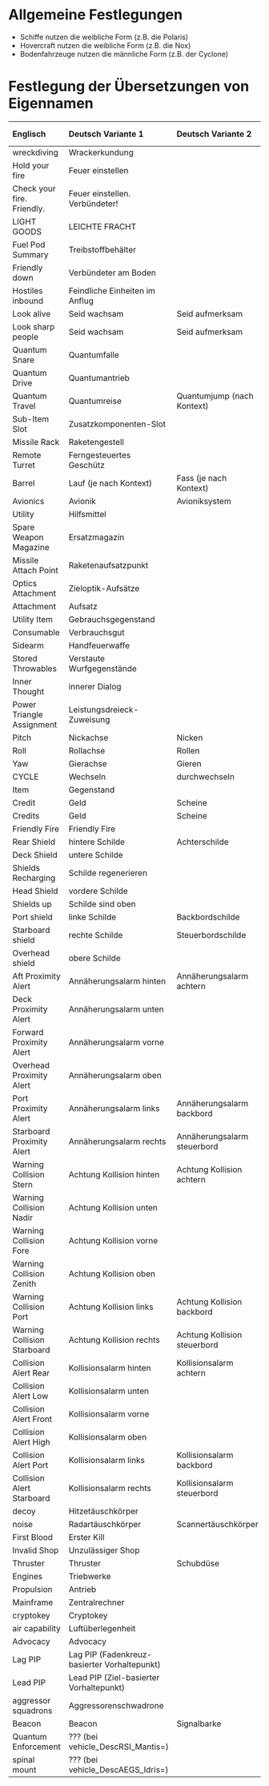 # Allgemeine Festlegungen

* Schiffe nutzen die weibliche Form (z.B. die Polaris)
* Hovercraft nutzen die weibliche Form (z.B. die Nox)
* Bodenfahrzeuge nutzen die männliche Form (z.B. der Cyclone)

# Festlegung der Übersetzungen von Eigennamen

| Englisch                    | Deutsch Variante 1                           | Deutsch Variante 2           | Deutsch Variante 3        |
|:----------------------------|:---------------------------------------------|:-----------------------------|:--------------------------|
| wreckdiving                 | Wrackerkundung                               |                              |                           |
| Hold your fire              | Feuer einstellen                             |                              |                           |
| Check your fire. Friendly.  | Feuer einstellen. Verbündeter!               |                              |                           |
| LIGHT GOODS                 | LEICHTE FRACHT                               |                              |                           |
| Fuel Pod Summary            | Treibstoffbehälter                           |                              |                           |
| Friendly down               | Verbündeter am Boden                         |                              |                           |
| Hostiles inbound            | Feindliche Einheiten im Anflug               |                              |                           |
| Look alive                  | Seid wachsam                                 | Seid aufmerksam              |                           |
| Look sharp people           | Seid wachsam                                 | Seid aufmerksam              |                           |
| Quantum Snare               | Quantumfalle                                 |                              |                           |
| Quantum Drive               | Quantumantrieb                               |                              |                           |
| Quantum Travel              | Quantumreise                                 | Quantumjump (nach Kontext)   |                           |
| Sub-Item Slot               | Zusatzkomponenten-Slot                       |                              |                           |
| Missile Rack                | Raketengestell                               |                              |                           |
| Remote Turret               | Ferngesteuertes Geschütz                     |                              |                           |
| Barrel                      | Lauf (je nach Kontext)                       | Fass (je nach Kontext)       | Trommel (je nach Kontext) |
| Avionics                    | Avionik                                      | Avioniksystem                |                           |
| Utility                     | Hilfsmittel                                  |                              |                           |
| Spare Weapon Magazine       | Ersatzmagazin                                |                              |                           |
| Missile Attach Point        | Raketenaufsatzpunkt                          |                              |                           |
| Optics Attachment           | Zieloptik-Aufsätze                           |                              |                           |
| Attachment                  | Aufsatz                                      |                              |                           |
| Utility Item                | Gebrauchsgegenstand                          |                              |                           |
| Consumable                  | Verbrauchsgut                                |                              |                           |
| Sidearm                     | Handfeuerwaffe                               |                              |                           |
| Stored Throwables           | Verstaute Wurfgegenstände                    |                              |                           |
| Inner Thought               | innerer Dialog                               |                              |                           |
| Power Triangle Assignment   | Leistungsdreieck-Zuweisung                   |                              |                           |
| Pitch                       | Nickachse                                    | Nicken                       |                           |
| Roll                        | Rollachse                                    | Rollen                       |                           |
| Yaw                         | Gierachse                                    | Gieren                       |                           |
| CYCLE                       | Wechseln                                     | durchwechseln                | durchschalten             |
| Item                        | Gegenstand                                   |                              |                           |
| Credit                      | Geld                                         | Scheine                      | Moneten                   |
| Credits                     | Geld                                         | Scheine                      | Moneten                   |
| Friendly Fire               | Friendly Fire                                |                              |                           |
| Rear Shield                 | hintere Schilde                              | Achterschilde                |                           |
| Deck Shield                 | untere Schilde                               |                              |                           |
| Shields Recharging          | Schilde regenerieren                         |                              |                           |
| Head Shield                 | vordere Schilde                              |                              |                           |
| Shields up                  | Schilde sind oben                            |                              |                           |
| Port shield                 | linke Schilde                                | Backbordschilde              |                           |
| Starboard shield            | rechte Schilde                               | Steuerbordschilde            |                           |
| Overhead shield             | obere Schilde                                |                              |                           |
| Aft Proximity Alert         | Annäherungsalarm hinten                      | Annäherungsalarm achtern     |                           |
| Deck Proximity Alert        | Annäherungsalarm unten                       |                              |                           |
| Forward Proximity Alert     | Annäherungsalarm vorne                       |                              |                           |
| Overhead Proximity Alert    | Annäherungsalarm oben                        |                              |                           |
| Port Proximity Alert        | Annäherungsalarm links                       | Annäherungsalarm backbord    |                           |
| Starboard Proximity Alert   | Annäherungsalarm rechts                      | Annäherungsalarm steuerbord  |                           |
| Warning Collision Stern     | Achtung Kollision hinten                     | Achtung Kollision achtern    |                           |
| Warning Collision Nadir     | Achtung Kollision unten                      |                              |                           |
| Warning Collision Fore      | Achtung Kollision vorne                      |                              |                           |
| Warning Collision Zenith    | Achtung Kollision oben                       |                              |                           |
| Warning Collision Port      | Achtung Kollision links                      | Achtung Kollision backbord   |                           |
| Warning Collision Starboard | Achtung Kollision rechts                     | Achtung Kollision steuerbord |                           |
| Collision Alert Rear        | Kollisionsalarm hinten                       | Kollisionsalarm achtern      |                           |
| Collision Alert Low         | Kollisionsalarm unten                        |                              |                           |
| Collision Alert Front       | Kollisionsalarm vorne                        |                              |                           |
| Collision Alert High        | Kollisionsalarm oben                         |                              |                           |
| Collision Alert Port        | Kollisionsalarm links                        | Kollisionsalarm backbord     |                           |
| Collision Alert Starboard   | Kollisionsalarm rechts                       | Kollisionsalarm steuerbord   |                           |
| decoy                       | Hitzetäuschkörper                            |                              |                           |
| noise                       | Radartäuschkörper                            | Scannertäuschkörper          |                           |
| First Blood                 | Erster Kill                                  |                              |                           |
| Invalid Shop                | Unzulässiger Shop                            |                              |                           |
| Thruster                    | Thruster                                     | Schubdüse                    |                           |
| Engines                     | Triebwerke                                   |                              |                           |
| Propulsion                  | Antrieb                                      |                              |                           |
| Mainframe                   | Zentralrechner                               |                              |                           |
| cryptokey                   | Cryptokey                                    |                              |                           |
| air capability              | Luftüberlegenheit                            |                              |                           |
| Advocacy                    | Advocacy                                     |                              |                           |
| Lag PIP                     | Lag PIP (Fadenkreuz-basierter Vorhaltepunkt) |                              |                           |
| Lead PIP                    | Lead PIP (Ziel-basierter Vorhaltepunkt)      |                              |                           |
| aggressor squadrons         | Aggressorenschwadrone                        |                              |                           |
| Beacon                      | Beacon                                       | Signalbarke                  |                           |
| Quantum Enforcement         | ??? (bei vehicle_DescRSI_Mantis=)            |                              |                           |
| spinal mount                | ??? (bei vehicle_DescAEGS_Idris=)            |                              |                           |